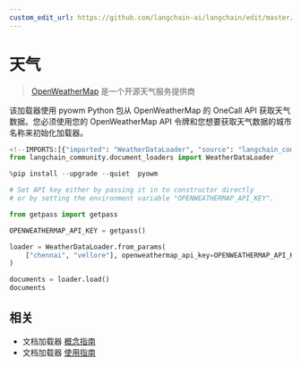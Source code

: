 ```yaml
---
custom_edit_url: https://github.com/langchain-ai/langchain/edit/master/docs/docs/integrations/document_loaders/weather.ipynb
---
```

# 天气

>[OpenWeatherMap](https://openweathermap.org/) 是一个开源天气服务提供商

该加载器使用 pyowm Python 包从 OpenWeatherMap 的 OneCall API 获取天气数据。您必须使用您的 OpenWeatherMap API 令牌和您想要获取天气数据的城市名称来初始化加载器。


```python
<!--IMPORTS:[{"imported": "WeatherDataLoader", "source": "langchain_community.document_loaders", "docs": "https://python.langchain.com/api_reference/community/document_loaders/langchain_community.document_loaders.weather.WeatherDataLoader.html", "title": "Weather"}]-->
from langchain_community.document_loaders import WeatherDataLoader
```


```python
%pip install --upgrade --quiet  pyowm
```


```python
# Set API key either by passing it in to constructor directly
# or by setting the environment variable "OPENWEATHERMAP_API_KEY".

from getpass import getpass

OPENWEATHERMAP_API_KEY = getpass()
```


```python
loader = WeatherDataLoader.from_params(
    ["chennai", "vellore"], openweathermap_api_key=OPENWEATHERMAP_API_KEY
)
```


```python
documents = loader.load()
documents
```


## 相关

- 文档加载器 [概念指南](/docs/concepts/#document-loaders)
- 文档加载器 [使用指南](/docs/how_to/#document-loaders)
